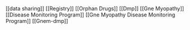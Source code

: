 [[data sharing]]
[[Registry]]
[[Orphan Drugs]]
[[Dmp]]
[[Gne Myopathy]]
[[Disease Monitoring Program]]
[[Gne Myopathy Disease Monitoring Program]]
[[Gnem-dmp]]
